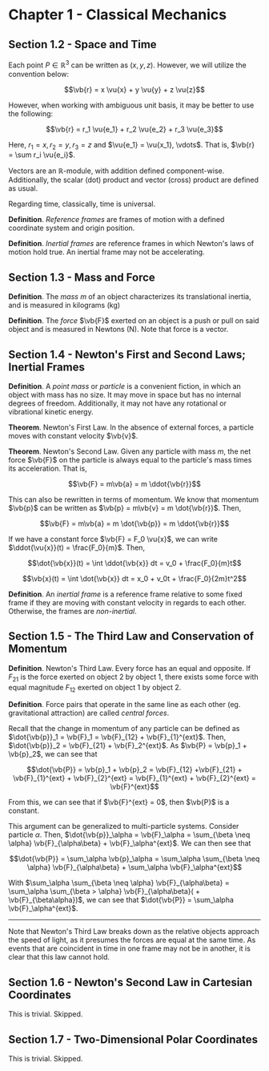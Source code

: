 # Chapter 1 - Classical Mechanics

## Section 1.2 - Space and Time

Each point $P \in \mathbb{R}^3$ can be written as $(x, y, z)$. However, we will utilize the convention below:

$$\vb{r} = x \vu{x} + y \vu{y} + z \vu{z}$$

However, when working with ambiguous unit basis, it may be better to use the following:

$$\vb{r} = r_1 \vu{e_1} + r_2 \vu{e_2} + r_3 \vu{e_3}$$

Here, $r_1 = x, r_2 = y, r_3 = z$ and $\vu{e_1} = \vu{x_1}, \vdots$. That is, $\vb{r} = \sum r_i \vu{e_i}$.

Vectors are an $\mathbb{R}$-module, with addition defined component-wise. Additionally, the scalar (dot) product and vector (cross) product are defined as usual.

Regarding time, classically, time is universal.

**Definition**. *Reference frames* are frames of motion with a defined coordinate system and origin position.

**Definition**. *Inertial frames* are reference frames in which Newton's laws of motion hold true. An inertial frame may not be accelerating.

## Section 1.3 - Mass and Force

**Definition**. The *mass* $m$ of an object characterizes its translational inertia, and is measured in kilograms (kg)

**Definition**. The *force* $\vb{F}$ exerted on an object is a push or pull on said object and is measured in Newtons (N). Note that force is a vector.

## Section 1.4 - Newton's First and Second Laws; Inertial Frames

**Definition**. A *point mass* or *particle* is a convenient fiction, in which an object with mass has no size. It may move in space but has no internal degrees of freedom. Additionally, it may not have any rotational or vibrational kinetic energy.

**Theorem**. Newton's First Law. In the absence of external forces, a particle moves with constant velocity $\vb{v}$.

**Theorem**. Newton's Second Law. Given any particle with mass $m$, the net force $\vb{F}$ on the particle is always equal to the particle's mass times its acceleration. That is,

$$\vb{F} = m\vb{a} = m \ddot{\vb{r}}$$

This can also be rewritten in terms of momentum. We know that momentum $\vb{p}$ can be written as $\vb{p} = m\vb{v} = m \dot{\vb{r}}$. Then,

$$\vb{F} = m\vb{a} = m \dot{\vb{p}} = m \ddot{\vb{r}}$$

If we have a constant force $\vb{F} = F_0 \vu{x}$, we can write $\ddot{\vu{x}}(t) = \frac{F_0}{m}$. Then,

$$\dot{\vb{x}}(t) = \int \ddot{\vb{x}} dt = v_0 + \frac{F_0}{m}t$$

$$\vb{x}(t) = \int \dot{\vb{x}} dt = x_0 + v_0t + \frac{F_0}{2m}t^2$$

**Definition**. An *inertial frame* is a reference frame relative to some fixed frame if they are moving with constant velocity in regards to each other. Otherwise, the frames are *non-inertial*.

## Section 1.5 - The Third Law and Conservation of Momentum

**Definition**. Newton's Third Law. Every force has an equal and opposite. If $F_{21}$ is the force exerted on object $2$ by object $1$, there exists some force with equal magnitude $F_{12}$ exerted on object $1$ by object $2$.

**Definition**. Force pairs that operate in the same line as each other (eg. gravitational attraction) are called *central forces*.

Recall that the change in momentum of any particle can be defined as $\dot{\vb{p}}_1 = \vb{F}_1 = \vb{F}_{12} + \vb{F}_{1}^{ext}$. Then, $\dot{\vb{p}}_2 = \vb{F}_{21} + \vb{F}_2^{ext}$. As $\vb{P} = \vb{p}_1 + \vb{p}_2$, we can see that

$$\dot{\vb{P}} = \vb{p}_1 + \vb{p}_2 = \vb{F}_{12} +\vb{F}_{21} + \vb{F}_{1}^{ext} + \vb{F}_{2}^{ext} = \vb{F}_{1}^{ext} + \vb{F}_{2}^{ext} = \vb{F}^{ext}$$

From this, we can see that if $\vb{F}^{ext} = 0$, then $\vb{P}$ is a constant.

This argument can be generalized to multi-particle systems. Consider particle $\alpha$. Then, $\dot{\vb{p}}_\alpha = \vb{F}_\alpha = \sum_{\beta \neq \alpha} \vb{F}_{\alpha\beta} + \vb{F}_\alpha^{ext}$. We  can then see that

$$\dot{\vb{P}} = \sum_\alpha \vb{p}_\alpha = \sum_\alpha \sum_{\beta \neq \alpha} \vb{F}_{\alpha\beta} + \sum_\alpha \vb{F}_\alpha^{ext}$$

With $\sum_\alpha \sum_{\beta \neq \alpha} \vb{F}_{\alpha\beta} = \sum_\alpha \sum_{\beta > \alpha} \vb{F}_{\alpha\beta}( + \vb{F}_{\beta\alpha})$, we can see that $\dot{\vb{P}} = \sum_\alpha \vb{F}_\alpha^{ext}$.

---

Note that Newton's Third Law breaks down as the relative objects approach the speed of light, as it presumes the forces are equal at the same time. As events that are coincident in time in one frame may not be in another, it is clear that this law cannot hold.

## Section 1.6 - Newton's Second Law in Cartesian Coordinates

This is trivial. Skipped.

## Section 1.7 - Two-Dimensional Polar Coordinates

This is trivial. Skipped.
